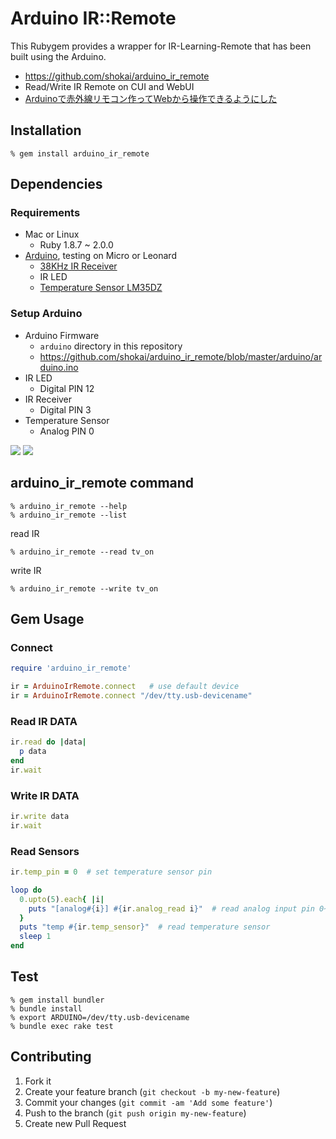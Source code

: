 Arduino IR::Remote
==================
This Rubygem provides a wrapper for IR-Learning-Remote that has been built using the Arduino.

- https://github.com/shokai/arduino_ir_remote
- Read/Write IR Remote on CUI and WebUI
- [Arduinoで赤外線リモコン作ってWebから操作できるようにした](http://shokai.org/blog/archives/8012)


Installation
------------

    % gem install arduino_ir_remote


Dependencies
------------

### Requirements

- Mac or Linux
  - Ruby 1.8.7 ~ 2.0.0
- [Arduino](http://arduino.cc), testing on Micro or Leonard
  - [38KHz IR Receiver](http://akizukidenshi.com/catalog/g/gI-00614/)
  - IR LED
  - [Temperature Sensor LM35DZ](http://akizukidenshi.com/catalog/g/gI-00116/)

### Setup Arduino

- Arduino Firmware
  - `arduino` directory in this repository
  - https://github.com/shokai/arduino_ir_remote/blob/master/arduino/arduino.ino
- IR LED
  - Digital PIN 12
- IR Receiver
  - Digital PIN 3
- Temperature Sensor
  - Analog PIN 0

<img src="http://farm4.staticflickr.com/3779/9469310547_ef06fe7949.jpg">
<img src="http://farm4.staticflickr.com/3831/9472093512_fee45ca7c3.jpg">


arduino_ir_remote command
-------------------------

    % arduino_ir_remote --help
    % arduino_ir_remote --list

read IR

    % arduino_ir_remote --read tv_on

write IR

    % arduino_ir_remote --write tv_on


Gem Usage
---------

### Connect

```ruby
require 'arduino_ir_remote'

ir = ArduinoIrRemote.connect   # use default device
ir = ArduinoIrRemote.connect "/dev/tty.usb-devicename"
```

### Read IR DATA

```ruby
ir.read do |data|
  p data
end
ir.wait
```

### Write IR DATA

```ruby
ir.write data
ir.wait
```

### Read Sensors

```ruby
ir.temp_pin = 0  # set temperature sensor pin

loop do
  0.upto(5).each{ |i|
    puts "[analog#{i}] #{ir.analog_read i}"  # read analog input pin 0~5
  }
  puts "temp #{ir.temp_sensor}"  # read temperature sensor
  sleep 1
end
```


Test
----

    % gem install bundler
    % bundle install
    % export ARDUINO=/dev/tty.usb-devicename
    % bundle exec rake test


Contributing
------------
1. Fork it
2. Create your feature branch (`git checkout -b my-new-feature`)
3. Commit your changes (`git commit -am 'Add some feature'`)
4. Push to the branch (`git push origin my-new-feature`)
5. Create new Pull Request
